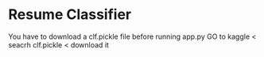 # Resume Classifier
 You have to download a clf.pickle file before running app.py
GO to kaggle < seacrh clf.pickle < download it
